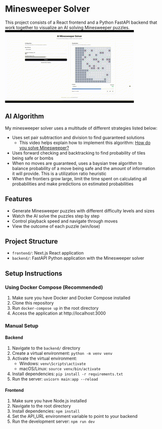 # Minesweeper Solver

This project consists of a React frontend and a Python FastAPI backend that work together to visualize an AI solving Minesweeper puzzles.
![Minesweeper Demo](minesweeper_gif.gif)


## AI Algorithm
My minesweeper solver uses a multitude of different strategies listed below:
- Uses set pair subtraction and division to find guaranteed solutions
   - This video helps explain how to implement this algorithm: [How do you solve Minesweeper?](https://www.youtube.com/watch?v=8j7bkNXNx4M&t=556s)
- Uses forward checking and backtracking to find probability of tiles being safe or bombs
- When no moves are guaranteed, uses a baysian tree algorithm to balance probability of a move being safe and the amount of information it will provide. This is a utilization ratio heuristic
- When the frontiers grow large, limit the time spent on calculating all probabilities and make predictions on estimated probabilities

## Features
- Generate Minesweeper puzzles with different difficulty levels and sizes
- Watch the AI solve the puzzles step by step
- Control playback speed and navigate through moves
- View the outcome of each puzzle (win/lose)

## Project Structure

- `frontend/`: Next.js React application
- `backend/`: FastAPI Python application with the Minesweeper solver

## Setup Instructions

### Using Docker Compose (Recommended)

1. Make sure you have Docker and Docker Compose installed
2. Clone this repository
3. Run `docker-compose up` in the root directory
4. Access the application at http://localhost:3000

### Manual Setup

#### Backend
1. Navigate to the `backend/` directory
2. Create a virtual environment: `python -m venv venv`
3. Activate the virtual environment:
   - Windows: `venv\Scripts\activate`
   - macOS/Linux: `source venv/bin/activate`
4. Install dependencies: `pip install -r requirements.txt`
5. Run the server: `uvicorn main:app --reload`

#### Frontend
1. Make sure you have Node.js installed
2. Navigate to the root directory
3. Install dependencies: `npm install`
4. Set the API_URL environment variable to point to your backend
5. Run the development server: `npm run dev`